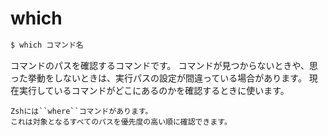 # which

```bash
$ which コマンド名
```

コマンドのパスを確認するコマンドです。
コマンドが見つからないときや、思った挙動をしないときは、実行パスの設定が間違っている場合があります。
現在実行しているコマンドがどこにあるのかを確認するときに使います。

```{note}
Zshには``where``コマンドがあります。
これは対象となるすべてのパスを優先度の高い順に確認できます。
```
